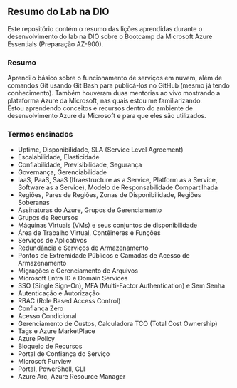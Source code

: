 ## Resumo do Lab na DIO
Este repositório contém o resumo das lições aprendidas durante o desenvolvimento do lab na DIO sobre o Bootcamp da Microsoft Azure Essentials (Preparação AZ-900).

### Resumo

Aprendi o básico sobre o funcionamento de serviços em nuvem, além de comandos Git usando Git Bash para publicá-los no GitHub (mesmo já tendo conhecimento). Também houveram duas mentorias ao vivo mostrando a plataforma Azure da Microsoft, nas quais estou me familiarizando.  
Estou aprendendo conceitos e recursos dentro do ambiente de desenvolvimento Azure da Microsoft e para que eles são utilizados.

### Termos ensinados

- Uptime, Disponibilidade, SLA (Service Level Agreement)  
- Escalabilidade, Elasticidade  
- Confiabilidade, Previsibilidade, Segurança  
- Governança, Gerenciabilidade  
- IaaS, PaaS, SaaS (Ifraestructure as a Service, Platform as a Service, Software as a Service), Modelo de Responsabilidade Compartilhada  
- Regiões, Pares de Regiões, Zonas de Disponibilidade, Regiões Soberanas  
- Assinaturas do Azure, Grupos de Gerenciamento  
- Grupos de Recursos
- Máquinas Virtuais (VMs) e seus conjuntos de disponibilidade
- Área de Trabalho Virtual, Contêineres e Funções
- Serviços de Aplicativos
- Redundância e Serviços de Armazenamento  
- Pontos de Extremidade Públicos e Camadas de Acesso de Armazenamento
- Migrações e Gerenciamento de Arquivos
- Microsoft Entra ID e Domain Services
- SSO (Single Sign-On), MFA (Multi-Factor Authentication) e Sem Senha
- Autenticação e Autorização
- RBAC (Role Based Access Control)
- Confiança Zero
- Acesso Condicional
- Gerenciamento de Custos, Calculadora TCO (Total Cost Ownership)
- Tags e Azure MarketPlace
- Azure Policy
- Bloqueio de Recursos
- Portal de Confiança do Serviço
- Microsoft Purview
- Portal, PowerShell, CLI
- Azure Arc, Azure Resource Manager
